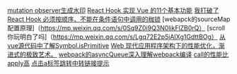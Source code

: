 [mutation observer生成水印](https://juejin.cn/post/7065124657413750821)
[React Hook 实现 Vue 的11个基本功能](https://juejin.cn/post/7037130413155811341#heading-7)
[我打破了 React Hook 必须按顺序、不能在条件语句中调用的枷锁](https://juejin.cn/post/6939766434159394830)
[webapck的sourceMap配置原理]（https://mp.weixin.qq.com/s/0Sq9Z0i9Q3N0likFlZB0rQ）
[scroll你玩明白了吗]（https://mp.weixin.qq.com/s/Lgq72E2p5jAIXg1GdttBOg）
[从vue源代码中了解Symbol.isPrimitive](https://juejin.cn/post/6994298142631919629)
[Web 现代应用程序架构下的性能优化，渐进式的极致艺术。](https://juejin.cn/post/6898224585993519111)
[webpack的asyncQueue深入理解webpack编译](https://juejin.cn/post/7052609791641780260)
[call的性能比apply高](https://juejin.cn/post/7137959904135872549)
[点击a标签跳转中转链接提示](https://juejin.cn/post/7161712791089315877)
